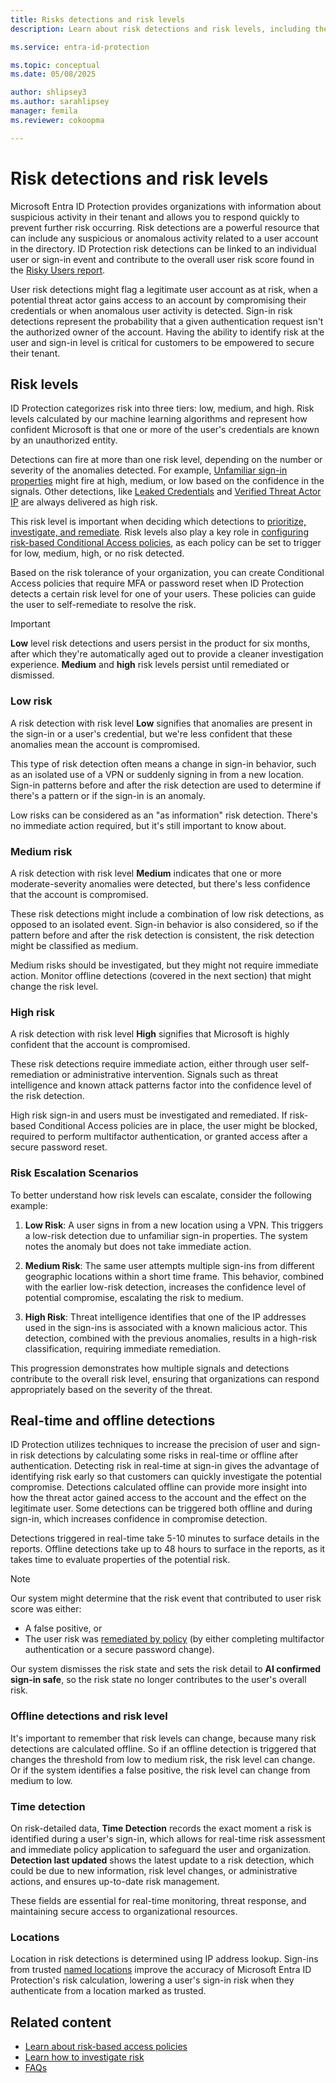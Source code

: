 ```yaml
---
title: Risks detections and risk levels
description: Learn about risk detections and risk levels, including the difference between real-time and offline detections. 

ms.service: entra-id-protection

ms.topic: conceptual
ms.date: 05/08/2025

author: shlipsey3
ms.author: sarahlipsey
manager: femila
ms.reviewer: cokoopma

---
```


# Risk detections and risk levels

Microsoft Entra ID Protection provides organizations with information about suspicious activity in their tenant and allows you to respond quickly to prevent further risk occurring. Risk detections are a powerful resource that can include any suspicious or anomalous activity related to a user account in the directory. ID Protection risk detections can be linked to an individual user or sign-in event and contribute to the overall user risk score found in the [Risky Users report](howto-identity-protection-investigate-risk.md#risky-users-report). 

User risk detections might flag a legitimate user account as at risk, when a potential threat actor gains access to an account by compromising their credentials or when anomalous user activity is detected. Sign-in risk detections represent the probability that a given authentication request isn't the authorized owner of the account. Having the ability to identify risk at the user and sign-in level is critical for customers to be empowered to secure their tenant.

## Risk levels

ID Protection categorizes risk into three tiers: low, medium, and high. Risk levels calculated by our machine learning algorithms and represent how confident Microsoft is that one or more of the user's credentials are known by an unauthorized entity.

Detections can fire at more than one risk level, depending on the number or severity of the anomalies detected. For example, [Unfamiliar sign-in properties](reference-risk-event-types.md#unfamiliar-sign-in-properties) might fire at high, medium, or low based on the confidence in the signals. Other detections, like [Leaked Credentials](reference-risk-event-types.md#leaked-credentials) and [Verified Threat Actor IP](reference-risk-event-types.md#verified-threat-actor-ip) are always delivered as high risk. 

This risk level is important when deciding which detections to [prioritize, investigate, and remediate](howto-identity-protection-investigate-risk.md#investigation-and-risk-remediation-framework). Risk levels also play a key role in [configuring risk-based Conditional Access policies](howto-identity-protection-configure-risk-policies.md#choosing-acceptable-risk-levels), as each policy can be set to trigger for low, medium, high, or no risk detected.

Based on the risk tolerance of your organization, you can create Conditional Access policies that require MFA or password reset when ID Protection detects a certain risk level for one of your users. These policies can guide the user to self-remediate to resolve the risk.

> [!IMPORTANT] 
> **Low** level risk detections and users persist in the product for six months, after which they're automatically aged out to provide a cleaner investigation experience. **Medium** and **high** risk levels persist until remediated or dismissed.

### Low risk

A risk detection with risk level **Low** signifies that anomalies are present in the sign-in or a user's credential, but we're less confident that these anomalies mean the account is compromised.

This type of risk detection often means a change in sign-in behavior, such as an isolated use of a VPN or suddenly signing in from a new location. Sign-in patterns before and after the risk detection are used to determine if there's a pattern or if the sign-in is an anomaly.

Low risks can be considered as an "as information" risk detection. There's no immediate action required, but it's still important to know about.

### Medium risk

A risk detection with risk level **Medium** indicates that one or more moderate-severity anomalies were detected, but there's less confidence that the account is compromised.

These risk detections might include a combination of low risk detections, as opposed to an isolated event. Sign-in behavior is also considered, so if the pattern before and after the risk detection is consistent, the risk detection might be classified as medium.

Medium risks should be investigated, but they might not require immediate action. Monitor offline detections (covered in the next section) that might change the risk level.

### High risk

A risk detection with risk level **High** signifies that Microsoft is highly confident that the account is compromised. 

These risk detections require immediate action, either through user self-remediation or administrative intervention. Signals such as threat intelligence and known attack patterns factor into the confidence level of the risk detection.

High risk sign-in and users must be investigated and remediated. If risk-based Conditional Access policies are in place, the user might be blocked, required to perform multifactor authentication, or granted access after a secure password reset. 

### Risk Escalation Scenarios

To better understand how risk levels can escalate, consider the following example:

1. **Low Risk**: A user signs in from a new location using a VPN. This triggers a low-risk detection due to unfamiliar sign-in properties. The system notes the anomaly but does not take immediate action.

2. **Medium Risk**: The same user attempts multiple sign-ins from different geographic locations within a short time frame. This behavior, combined with the earlier low-risk detection, increases the confidence level of potential compromise, escalating the risk to medium.

3. **High Risk**: Threat intelligence identifies that one of the IP addresses used in the sign-ins is associated with a known malicious actor. This detection, combined with the previous anomalies, results in a high-risk classification, requiring immediate remediation.

This progression demonstrates how multiple signals and detections contribute to the overall risk level, ensuring that organizations can respond appropriately based on the severity of the threat.

## Real-time and offline detections

ID Protection utilizes techniques to increase the precision of user and sign-in risk detections by calculating some risks in real-time or offline after authentication. Detecting risk in real-time at sign-in gives the advantage of identifying risk early so that customers can quickly investigate the potential compromise. Detections calculated offline can provide more insight into how the threat actor gained access to the account and the effect on the legitimate user. Some detections can be triggered both offline and during sign-in, which increases confidence in compromise detection.

Detections triggered in real-time take 5-10 minutes to surface details in the reports. Offline detections take up to 48 hours to surface in the reports, as it takes time to evaluate properties of the potential risk. 

> [!NOTE]
> Our system might determine that the risk event that contributed to user risk score was either: 
> 
> - A false positive, or
> - The user risk was [remediated by policy](howto-identity-protection-remediate-unblock.md) (by either completing multifactor authentication or a secure password change).
> 
> Our system dismisses the risk state and sets the risk detail to **AI confirmed sign-in safe**, so the risk state no longer contributes to the user's overall risk.

### Offline detections and risk level

It's important to remember that risk levels can change, because many risk detections are calculated offline. So if an offline detection is triggered that changes the threshold from low to medium risk, the risk level can change. Or if the system identifies a false positive, the risk level can change from medium to low. 

### Time detection

On risk-detailed data, **Time Detection** records the exact moment a risk is identified during a user's sign-in, which allows for real-time risk assessment and immediate policy application to safeguard the user and organization. **Detection last updated** shows the latest update to a risk detection, which could be due to new information, risk level changes, or administrative actions, and ensures up-to-date risk management.

These fields are essential for real-time monitoring, threat response, and maintaining secure access to organizational resources.

### Locations 

Location in risk detections is determined using IP address lookup. Sign-ins from trusted [named locations](../identity/conditional-access/location-condition.md#trusted-locations) improve the accuracy of Microsoft Entra ID Protection's risk calculation, lowering a user's sign-in risk when they authenticate from a location marked as trusted.

## Related content

- [Learn about risk-based access policies](concept-identity-protection-policies.md)
- [Learn how to investigate risk](howto-identity-protection-investigate-risk.md)
- [FAQs](id-protection-faq.yml)